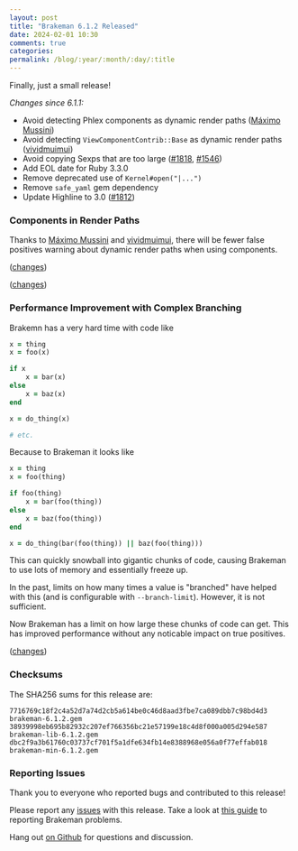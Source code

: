 ```yaml
---
layout: post
title: "Brakeman 6.1.2 Released"
date: 2024-02-01 10:30
comments: true
categories:
permalink: /blog/:year/:month/:day/:title
---
```


Finally, just a small release!

_Changes since 6.1.1:_

* Avoid detecting Phlex components as dynamic render paths ([Máximo Mussini](https://github.com/ElMassimo))
* Avoid detecting `ViewComponentContrib::Base` as dynamic render paths ([vividmuimui](https://github.com/vividmuimui))
* Avoid copying Sexps that are too large ([#1818](https://github.com/presidentbeef/brakeman/issues/1818), [#1546](https://github.com/presidentbeef/brakeman/issues/1546))
* Add EOL date for Ruby 3.3.0
* Remove deprecated use of `Kernel#open("|...")`
* Remove `safe_yaml` gem dependency
* Update Highline to 3.0 ([#1812](https://github.com/presidentbeef/brakeman/issues/1812))

### Components in Render Paths

Thanks to [Máximo Mussini](https://github.com/ElMassimo) and [vividmuimui](https://github.com/vividmuimui), there will be fewer false positives
warning about dynamic render paths when using components.

([changes](https://github.com/presidentbeef/brakeman/pull/1805))

([changes](https://github.com/presidentbeef/brakeman/pull/1821))

### Performance Improvement with Complex Branching

Brakemn has a very hard time with code like

```ruby
x = thing
x = foo(x)

if x
    x = bar(x)
else
    x = baz(x)
end

x = do_thing(x)

# etc.
```

Because to Brakeman it looks like

```ruby
x = thing
x = foo(thing)

if foo(thing)
    x = bar(foo(thing))
else
    x = baz(foo(thing))
end

x = do_thing(bar(foo(thing)) || baz(foo(thing)))
```

This can quickly snowball into gigantic chunks of code, causing Brakeman to use lots of memory and essentially freeze up.

In the past, limits on how many times a value is "branched" have helped with this (and is configurable with `--branch-limit`).
However, it is not sufficient.

Now Brakeman has a limit on how large these chunks of code can get. This has improved performance without any noticable impact on true positives.

([changes](https://github.com/presidentbeef/brakeman/pull/1820))

### Checksums

The SHA256 sums for this release are:

    7716769c18f2c4a52d7a74d2cb5a614be0c46d8aad3fbe7ca089dbb7c98bd4d3  brakeman-6.1.2.gem
    38939998eb695b82932c207ef766356bc21e57199e18c4d8f000a005d294e587  brakeman-lib-6.1.2.gem
    dbc2f9a3b61760c03737cf701f5a1dfe634fb14e8388968e056a0f77effab018  brakeman-min-6.1.2.gem

### Reporting Issues

Thank you to everyone who reported bugs and contributed to this release!

Please report any [issues](https://github.com/presidentbeef/brakeman/issues) with this release. Take a look at [this guide](https://github.com/presidentbeef/brakeman/wiki/How-to-Report-a-Brakeman-Issue) to reporting Brakeman problems.

Hang out [on Github](https://github.com/presidentbeef/brakeman/discussions) for questions and discussion.
